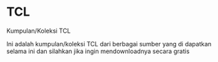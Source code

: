 # TCL
Kumpulan/Koleksi TCL

Ini adalah kumpulan/koleksi TCL dari berbagai sumber yang di dapatkan selama ini dan silahkan jika ingin mendownloadnya secara gratis
